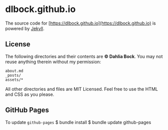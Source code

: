 # dlbock.github.io

The source code for [https://dlbock.github.io](https://dlbock.github.io) is powered by [Jekyll](https://github.com/jekyll/jekyll).

## License

The following directories and their contents are **&copy; Dahlia Bock**. You may not reuse anything therein without my permission:

```
about.md
_posts/
assets/*
```

All other directories and files are MIT Licensed. Feel free to use the HTML and CSS as you please.

## GitHub Pages

To update `github-pages`
    $ bundle install
    $ bundle update github-pages